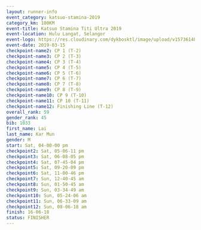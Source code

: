```yaml
--- 
layout: runner-info 
event_category: katsuo-stamina-2019 
category_km: 100KM 
event-title: Katsuo Stamina Titi Ultra 2019 
event-location: Hulu Langat, Selangor 
event-logo: https://res.cloudinary.com/dykbosktl/image/upload/v1573614825/Logo/Logo_p7ft6n.png 
event-date: 2019-03-15 
checkpoint-name2: CP 1 (T-2) 
checkpoint-name3: CP 2 (T-3) 
checkpoint-name4: CP 3 (T-4) 
checkpoint-name5: CP 4 (T-5) 
checkpoint-name6: CP 5 (T-6) 
checkpoint-name7: CP 6 (T-7) 
checkpoint-name8: CP 7 (T-8) 
checkpoint-name9: CP 8 (T-9) 
checkpoint-name10: CP 9 (T-10) 
checkpoint-name11: CP 10 (T-11) 
checkpoint-name12: Finishing Line (T-12) 
overall_rank: 59
gender_rank: 45
bib: 1033
first_name: Lai
last_name: Kar Mun
gender: M
start: Sat, 04-00-00 pm
checkpoint2: Sat, 05-06-11 pm
checkpoint3: Sat, 06-08-05 pm
checkpoint4: Sat, 07-45-04 pm
checkpoint5: Sat, 09-20-09 pm
checkpoint6: Sat, 11-00-46 pm
checkpoint7: Sun, 12-40-45 am
checkpoint8: Sun, 01-50-45 am
checkpoint9: Sun, 03-34-49 am
checkpoint10: Sun, 05-24-06 am
checkpoint11: Sun, 06-33-09 am
checkpoint12: Sun, 08-06-18 am
finish: 16-06-18
status: FINISHER
--- 
```

